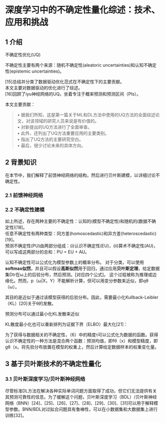 # 深度学习中的不确定性量化综述：技术、应用和挑战

## 1 介绍
不确定性优化(UQ)

不确定性主要有两个来源：随机不确定性(aleatoric uncertainties)和认知不确定性(epistemic uncertainties)。  

[15]总结并分类了数据驱动优化范式在不确定性下的主要贡献。  
本文主要对数据驱动的优化进行了综述。  
[16]回顾了iyu神经网络的UQ。坐着专注于概率预测和预测区间（PIs）。

本文主要贡献：
> • 据我们所知，这是第一篇关于ML和DL方法中使用的UQ方法的全面综述论文，对该领域的研究人员来说是有价值的。  
> • 对新提出的UQ方法进行了全面审查。  
> • 此外，还列出了UQ方法重要应用的主要类别。  
> • 指出了UQ方法的主要研究空白。  
> • 最后，很少讨论未来的具体方向。  

## 2 背景知识
在本节中，我们解释了前馈神经网络的结构，然后进行贝叶斯建模，以详细讨论不确定性。  
### 2.1 前馈神经网络

### 2.2 不确定性建模
如上所述，存在两种主要的不确定性：认知的(模型不确定性)和随机的(数据不确定性)[18]。  
任意不确定性有两种类型：同方差(homoscedastic)和异方差(heteroscedastic)[19]。  
预测不确定性(PU)由两部分组成：(i)认识不确定性(EU)，(ii)算术不确定性(AU)，可以写成这两部分的总和：PU = EU + AU。

认知不确定性可以公式化为模型参数上的概率分布。
对于分类，可以使用**softmax似然**，并且可以假设**高斯似然**用于回归，通过应用**贝叶斯定理**，给定数据集Dtr在ω上的后验分布，然后预测。[对应四个公式]。
这个过程被称为推理或边缘化。然而，p（ω|X，Y）不能解析计算，但可以用变分参数来近似，即qθ（ω）。

其目的是近似于通过该模型获得的后验分布。因此，需要最小化Kullback-Leibler（KL）[20]关于θ的发散。

预测分布可以通过最小化KL发散来近似

KL散度最小化也可以重新排列为证据下界（ELBO）最大化[21]：

为了获得与数据相关的不确定性，（6）中的精度τ可以公式化为数据的函数。获得认识不确定性的一种方法是混合两个函数：预测均值，即fθ（x）和模型精度，即gθ（x。将先验分布放置在模型的权重上，然后计算给定数据样本的权重变化量。
## 3 基于贝叶斯技术的不确定性量化
### 3.1 贝叶斯深度学习/贝叶斯神经网络
尽管标准DL方法在解决各种实际单词问题方面取得了成功，但它们无法提供有关其预测可靠性的信息。为了缓解这个问题，贝叶斯深度学习（BDL）/贝叶斯神经网络（BNN）[24]、[25]、[26]、[27]、[28]、[29]、[30]、[31]可以用于解释模型参数。BNN/BDL对过拟合问题具有鲁棒性，可以在小数据集和大数据集上进行训练[32]。  


